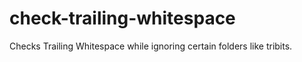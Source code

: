 # check-trailing-whitespace
Checks Trailing Whitespace while ignoring certain folders like tribits.
